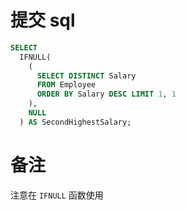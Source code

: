 # 提交 sql
```sql
SELECT
  IFNULL(
    (
      SELECT DISTINCT Salary
      FROM Employee
      ORDER BY Salary DESC LIMIT 1, 1
    ),
    NULL
  ) AS SecondHighestSalary;
```
# 备注
注意在 `IFNULL` 函数使用

